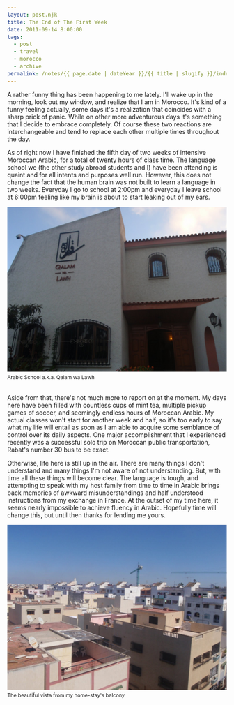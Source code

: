 ```yaml
---
layout: post.njk
title: The End of The First Week
date: 2011-09-14 8:00:00
tags:
  - post
  - travel
  - morocco
  - archive
permalink: /notes/{{ page.date | dateYear }}/{{ title | slugify }}/index.html
---
```


A rather funny thing has been happening to me lately. I'll wake up in the morning, look out my window, and realize that I am in Morocco. It's kind of a funny feeling actually, some days it's a realization that coincides with a sharp prick of panic. While on other more adventurous days it's something that I decide to embrace completely. Of course these two reactions are interchangeable and tend to replace each other multiple times throughout the day.

As of right now I have finished the fifth day of two weeks of intensive Moroccan Arabic, for a total of twenty hours of class time. The language school we (the other study abroad students and I) have been attending is quaint and for all intents and purposes well run. However, this does not change the fact that the human brain was not built to learn a language in two weeks. Everyday I go to school at 2:00pm and everyday I leave school at 6:00pm feeling like my brain is about to start leaking out of my ears.

<div><img src="/img/blog-archive/eow-1.jpg" class="blog-pic container" /></div>
<div class="center-text"><small>Arabic School a.k.a. Qalam wa Lawh</small></div><br />

Aside from that, there's not much more to report on at the moment. My days here have been filled with countless cups of mint tea, multiple pickup games of soccer, and seemingly endless hours of Moroccan Arabic. My actual classes won't start for another week and half, so it's too early to say what my life will entail as soon as I am able to acquire some semblance of control over its daily aspects. One major accomplishment that I experienced recently was a successful solo trip on Moroccan public transportation, Rabat's number 30 bus to be exact.

Otherwise, life here is still up in the air. There are many things I don't understand and many things I'm not aware of not understanding. But, with time all these things will become clear. The language is tough, and attempting to speak with my host family from time to time in Arabic brings back memories of awkward misunderstandings and half understood instructions from my exchange in France. At the outset of my time here, it seems nearly impossible to achieve fluency in Arabic. Hopefully time will change this, but until then thanks for lending me yours.

<div><img src="/img/blog-archive/eow-2.jpg" class="blog-pic container" /></div>
<div class="center-text"><small>The beautiful vista from my home-stay's balcony
</small></div><br />
